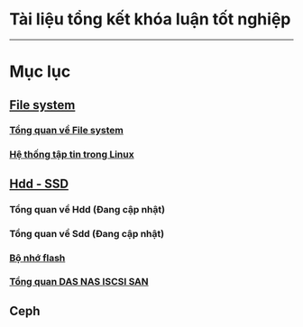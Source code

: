 # Tài liệu tổng kết khóa luận tốt nghiệp
-------------------------------------------
# Mục lục
## [File system](https://github.com/lacoski/khoa-luan/tree/master/Filesystem)
### [Tổng quan về File system](https://github.com/lacoski/khoa-luan/blob/master/Filesystem/filesystem.md)
### [Hệ thống tập tin trong Linux](https://github.com/lacoski/khoa-luan/blob/master/Filesystem/filesystem-in-linux.md)

## [Hdd - SSD](https://github.com/lacoski/khoa-luan/tree/master/Hdd-SSD)
### Tổng quan về Hdd (Đang cập nhật)
### Tổng quan về Sdd (Đang cập nhật)
### [Bộ nhớ flash](https://github.com/lacoski/khoa-luan/blob/master/Hdd-SSD/bo-nho-flash.md)
### [Tổng quan DAS NAS ISCSI SAN](https://github.com/lacoski/khoa-luan/blob/master/Hdd-SSD/DAS-NAS-ISCSI%20SAN.md)

## Ceph
